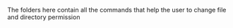 The folders here contain all the commands that help the user to change file and directory permission
